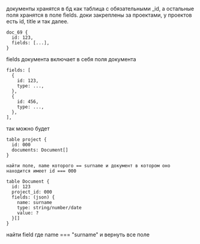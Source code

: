 документы хранятся в бд как таблица с обязательными \_id, а остальные поля хранятся в поле fields. доки закреплены за проектами, у проектов есть id, title и так далее.

```
doc_69 {
  id: 123,
  fields: [...],
}
```

fields документа включает в себя поля документа

```
fields: [
  {
    id: 123,
    type: ...,
  },
  {
    id: 456,
    type: ...,
  },
],
```

так можно будет

```
table project {
  id: 000
  documents: Document[]
}

найти поле, name которого == surname и документ в котором оно находится имеет id === 000

table Document {
  id: 123
  project_id: 000
  fields: (json) {
    name: surname
    type: string/number/date
    value: ?
  }[]
}
```

найти field где name === "surname" и вернуть все поле
